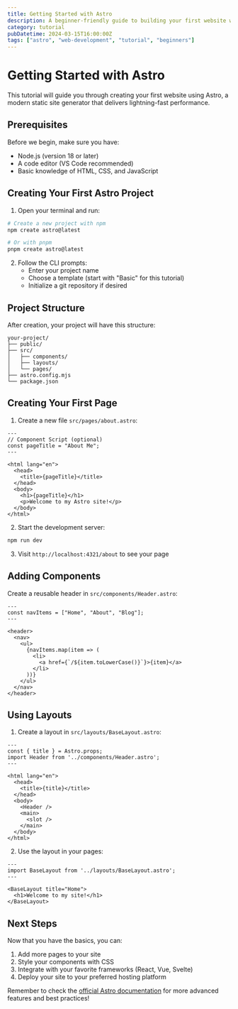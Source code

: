 ```yaml
---
title: Getting Started with Astro
description: A beginner-friendly guide to building your first website with Astro framework.
category: tutorial
pubDatetime: 2024-03-15T16:00:00Z
tags: ["astro", "web-development", "tutorial", "beginners"]
---
```


# Getting Started with Astro

This tutorial will guide you through creating your first website using Astro, a modern static site generator that delivers lightning-fast performance.

## Prerequisites

Before we begin, make sure you have:
- Node.js (version 18 or later)
- A code editor (VS Code recommended)
- Basic knowledge of HTML, CSS, and JavaScript

## Creating Your First Astro Project

1. Open your terminal and run:
```bash
# Create a new project with npm
npm create astro@latest

# Or with pnpm
pnpm create astro@latest
```

2. Follow the CLI prompts:
   - Enter your project name
   - Choose a template (start with "Basic" for this tutorial)
   - Initialize a git repository if desired

## Project Structure

After creation, your project will have this structure:
```
your-project/
├── public/
├── src/
│   ├── components/
│   ├── layouts/
│   └── pages/
├── astro.config.mjs
└── package.json
```

## Creating Your First Page

1. Create a new file `src/pages/about.astro`:
```astro
---
// Component Script (optional)
const pageTitle = "About Me";
---

<html lang="en">
  <head>
    <title>{pageTitle}</title>
  </head>
  <body>
    <h1>{pageTitle}</h1>
    <p>Welcome to my Astro site!</p>
  </body>
</html>
```

2. Start the development server:
```bash
npm run dev
```

3. Visit `http://localhost:4321/about` to see your page

## Adding Components

Create a reusable header in `src/components/Header.astro`:
```astro
---
const navItems = ["Home", "About", "Blog"];
---

<header>
  <nav>
    <ul>
      {navItems.map(item => (
        <li>
          <a href={`/${item.toLowerCase()}`}>{item}</a>
        </li>
      ))}
    </ul>
  </nav>
</header>
```

## Using Layouts

1. Create a layout in `src/layouts/BaseLayout.astro`:
```astro
---
const { title } = Astro.props;
import Header from '../components/Header.astro';
---

<html lang="en">
  <head>
    <title>{title}</title>
  </head>
  <body>
    <Header />
    <main>
      <slot />
    </main>
  </body>
</html>
```

2. Use the layout in your pages:
```astro
---
import BaseLayout from '../layouts/BaseLayout.astro';
---

<BaseLayout title="Home">
  <h1>Welcome to my site!</h1>
</BaseLayout>
```

## Next Steps

Now that you have the basics, you can:
1. Add more pages to your site
2. Style your components with CSS
3. Integrate with your favorite frameworks (React, Vue, Svelte)
4. Deploy your site to your preferred hosting platform

Remember to check the [official Astro documentation](https://docs.astro.build) for more advanced features and best practices!
